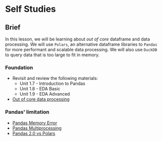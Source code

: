 # Self Studies

## Brief

In this lesson, we will be learning about _out of core_ dataframe and data processing. We will use `Polars`, an alternative dataframe libraries to `Pandas` for more performant and scalable data processing. We will also use `DuckDB` to query data that is too large to fit in memory.

### Foundation

- Revisit and review the following materials:
  - Unit 1.7 - Introduction to Pandas
  - Unit 1.8 - EDA Basic
  - Unit 1.9 - EDA Advanced
- [Out of core data processing](https://pythonspeed.com/articles/data-doesnt-fit-in-memory/)

### Pandas' limitation

- [Pandas Memory Error](https://saturncloud.io/blog/how-to-fix-memoryerror-issues-when-using-pandas-in-python/)
- [Pandas Multiprocessing](https://saturncloud.io/blog/pandas-multiprocessing-apply-a-guide-for-data-scientists/)
- [Pandas 2.0 vs Polars](https://www.datacamp.com/tutorial/high-performance-data-manipulation-in-python-pandas2-vs-polars)

